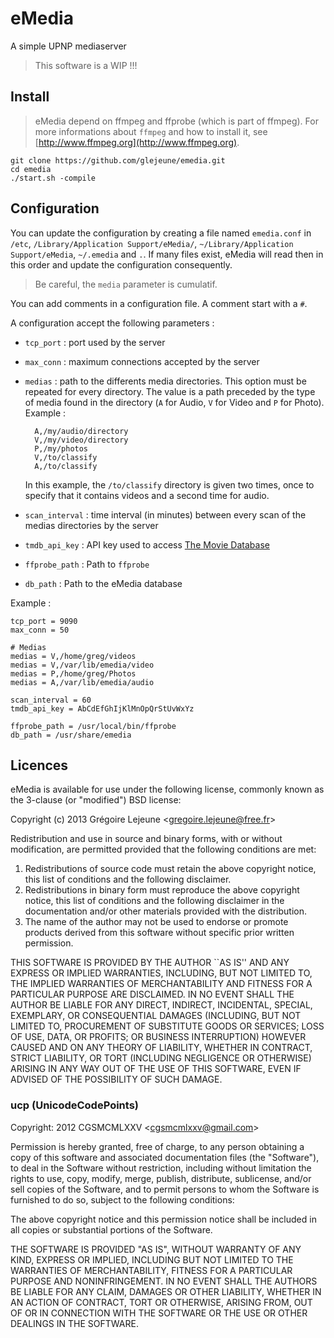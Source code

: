 # eMedia

A simple UPNP mediaserver

> This software is a WIP !!!

## Install

> eMedia depend on ffmpeg and ffprobe (which is part of ffmpeg). For more informations about `ffmpeg` and how to install it, see [http://www.ffmpeg.org](http://www.ffmpeg.org).

    git clone https://github.com/glejeune/emedia.git
    cd emedia
    ./start.sh -compile

## Configuration

You can update the configuration by creating a file named `emedia.conf` in `/etc`, `/Library/Application Support/eMedia/`,
`~/Library/Application Support/eMedia`, `~/.emedia` and `.`. If many files exist, eMedia will read then in this order
and update the configuration consequently.

> Be careful, the `media` parameter is cumulatif.

You can add comments in a configuration file. A comment start with a `#`.

A configuration accept the following parameters :

* `tcp_port` : port used by the server
* `max_conn` : maximum connections accepted by the server
* `medias` : path to the differents media directories. This option must be repeated for every directory. The value is a path preceded by the type of media found in the directory (`A` for Audio, `V` for Video and `P` for Photo). Example :

        A,/my/audio/directory
        V,/my/video/directory
        P,/my/photos
        V,/to/classify
        A,/to/classify

    In this example, the `/to/classify` directory is given two times, once to specify that it contains videos and a second time for audio.
    
* `scan_interval` : time interval (in minutes) between every scan of the medias directories by the server
* `tmdb_api_key` : API key used to access [The Movie Database](https://www.themoviedb.org/)
* `ffprobe_path` : Path to `ffprobe`
* `db_path` : Path to the eMedia database

Example :

    tcp_port = 9090
    max_conn = 50
    
    # Medias
    medias = V,/home/greg/videos
    medias = V,/var/lib/emedia/video
    medias = P,/home/greg/Photos
    medias = A,/var/lib/emedia/audio
    
    scan_interval = 60
    tmdb_api_key = AbCdEfGhIjKlMnOpQrStUvWxYz
    
    ffprobe_path = /usr/local/bin/ffprobe
    db_path = /usr/share/emedia

## Licences

eMedia is available for use under the following license, commonly known
as the 3-clause (or "modified") BSD license:

Copyright (c) 2013 Grégoire Lejeune <<gregoire.lejeune@free.fr>>

Redistribution and use in source and binary forms, with or without
modification, are permitted provided that the following conditions
are met:

1. Redistributions of source code must retain the above copyright
notice, this list of conditions and the following disclaimer.
2. Redistributions in binary form must reproduce the above copyright
notice, this list of conditions and the following disclaimer in the
documentation and/or other materials provided with the distribution.
3. The name of the author may not be used to endorse or promote products
derived from this software without specific prior written permission.

THIS SOFTWARE IS PROVIDED BY THE AUTHOR ``AS IS'' AND ANY EXPRESS OR
IMPLIED WARRANTIES, INCLUDING, BUT NOT LIMITED TO, THE IMPLIED WARRANTIES
OF MERCHANTABILITY AND FITNESS FOR A PARTICULAR PURPOSE ARE DISCLAIMED.
IN NO EVENT SHALL THE AUTHOR BE LIABLE FOR ANY DIRECT, INDIRECT,
INCIDENTAL, SPECIAL, EXEMPLARY, OR CONSEQUENTIAL DAMAGES (INCLUDING, BUT
NOT LIMITED TO, PROCUREMENT OF SUBSTITUTE GOODS OR SERVICES; LOSS OF USE,
DATA, OR PROFITS; OR BUSINESS INTERRUPTION) HOWEVER CAUSED AND ON ANY
THEORY OF LIABILITY, WHETHER IN CONTRACT, STRICT LIABILITY, OR TORT
(INCLUDING NEGLIGENCE OR OTHERWISE) ARISING IN ANY WAY OUT OF THE USE OF
THIS SOFTWARE, EVEN IF ADVISED OF THE POSSIBILITY OF SUCH DAMAGE.

### ucp (UnicodeCodePoints) 

Copyright: 2012 CGSMCMLXXV <<cgsmcmlxxv@gmail.com>>

Permission is hereby granted, free of charge, to any person obtaining a copy
of this software and associated documentation files (the "Software"), to
deal in the Software without restriction, including without limitation the
rights to use, copy, modify, merge, publish, distribute, sublicense, and/or
sell copies of the Software, and to permit persons to whom the Software is
furnished to do so, subject to the following conditions:

The above copyright notice and this permission notice shall be included in
all copies or substantial portions of the Software.

THE SOFTWARE IS PROVIDED "AS IS", WITHOUT WARRANTY OF ANY KIND, EXPRESS OR
IMPLIED, INCLUDING BUT NOT LIMITED TO THE WARRANTIES OF MERCHANTABILITY,
FITNESS FOR A PARTICULAR PURPOSE AND NONINFRINGEMENT. IN NO EVENT SHALL
THE AUTHORS BE LIABLE FOR ANY CLAIM, DAMAGES OR OTHER LIABILITY, WHETHER
IN AN ACTION OF CONTRACT, TORT OR OTHERWISE, ARISING FROM, OUT OF OR IN
CONNECTION WITH THE SOFTWARE OR THE USE OR OTHER DEALINGS IN THE SOFTWARE.

